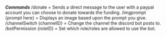***Commands***
/donate = Sends a direct message to the user with a paypal account you can choose to donate towards the funding.
/imgprompt {prompt here} = Displays an image based upon the prompt you give.
/channelSwitch {channelID} = Change the channel the discord bot posts to.
/botPermission {roleID} = Set which role/roles are allowed to use the bot.
